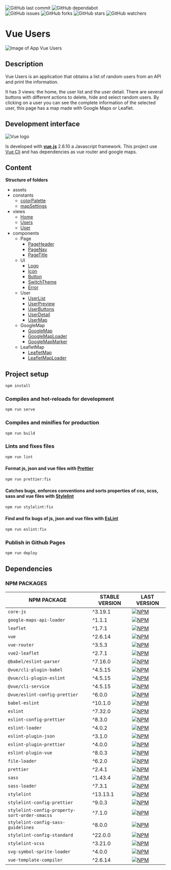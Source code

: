 ![GitHub last commit](https://img.shields.io/github/last-commit/beatrizsmerino/vue-users)
![GitHub dependabot](https://img.shields.io/badge/dependabot-enabled-025e8c?logo=Dependabot)  
![GitHub issues](https://img.shields.io/github/issues/beatrizsmerino/vue-users)
![GitHub forks](https://img.shields.io/github/forks/beatrizsmerino/vue-users)
![GitHub stars](https://img.shields.io/github/stars/beatrizsmerino/vue-users)
![GitHub watchers](https://img.shields.io/github/watchers/beatrizsmerino/vue-users)

# Vue Users

![Image of App Vue Users](./README/images/vue-users.gif)

## Description

Vue Users is an application that obtains a list of random users from an API and print the information.

It has 3 views: the home, the user list and the user detail. There are several buttons with different actions to delete, hide and select random users. By clicking on a user you can see the complete information of the selected user, this page has a map made with Google Maps or Leaflet.

## Development interface

![Vue logo](./README/images/vue-js-2.jpg)

Is developed with **[vue.js](https://vuejs.org/)** 2.6.10 a Javascript framework. This project use [Vue Cli](https://cli.vuejs.org/) and has dependencies as vue router and google maps.

## Content

**Structure of folders**

-   assets
-   constants
    -   [colorPalette](./src/constants/colorPalette.js)
    -   [mapSettings](./src/constants/mapSettings.js)
-   views
    -   [Home](./src/views/Home.vue)
    -   [Users](./src/views/Users.vue)
    -   [User](./src/views/User.vue)
-   components
    -   Page
        -   [PageHeader](./src/components/Page/PageHeader.vue)
        -   [PageNav](./src/components/Page/PageNav.vue)
        -   [PageTitle](./src/components/Page/PageTitle.vue)
    -   UI
        -   [Logo](./src/components/UI/Logo.vue)
        -   [Icon](./src/components/UI/Icon.vue)
        -   [Button](./src/components/UI/Button.vue)
        -   [SwitchTheme](./src/components/UI/SwitchTheme.vue)
        -   [Error](./src/components/UI/Error.vue)
    -   User
        -   [UserList](./src/components/User/UserList.vue)
        -   [UserPreview](./src/components/User/UserPreview.vue)
        -   [UserButtons](./src/components/User/UserButtons.vue)
        -   [UserDetail](./src/components/User/UserDetail.vue)
        -   [UserMap](./src/components/User/UserMap.vue)
    -   GoogleMap
        -   [GoogleMap](./src/components/GoogleMap/GoogleMap.vue)
        -   [GoogleMapLoader](./src/components/GoogleMap/GoogleMapLoader.vue)
        -   [GoogleMapMarker](./src/components/GoogleMap/GoogleMapMarker.vue)
    -   LeafletMap
        -   [LeafletMap](./src/components/LeafletMap/LeafletMap.vue)
        -   [LeafletMapLoader](./src/components/LeafletMap/LeafletMapLoader.vue)

## Project setup

```bash
npm install
```

### Compiles and hot-reloads for development

```bash
npm run serve
```

### Compiles and minifies for production

```bash
npm run build
```

### Lints and fixes files

```bash
npm run lint
```

#### Format js, json and vue files with [Prettier](https://prettier.io/)

```bash
npm run prettier:fix
```

#### Catches bugs, enforces conventions and sorts properties of css, scss, sass and vue files with [Stylelint](https://stylelint.io/)

```bash
npm run stylelint:fix
```

#### Find and fix bugs of js, json and vue files with [EsLint](https://eslint.org/)

```bash
npm run eslint:fix
```

### Publish in Github Pages

```bash
npm run deploy
```

## Dependencies

### NPM PACKAGES

| NPM PACKAGE                                   | STABLE VERSION | LAST VERSION                                                                                                                                                   |
| --------------------------------------------- | -------------- | -------------------------------------------------------------------------------------------------------------------------------------------------------------- |
| `core-js`                                     | ^3.19.1        | [![NPM](https://nodeico.herokuapp.com/core-js.svg)](https://npmjs.com/package/core-js)                                                                         |
| `google-maps-api-loader`                      | ^1.1.1         | [![NPM](https://nodeico.herokuapp.com/google-maps-api-loader.svg)](https://npmjs.com/package/google-maps-api-loader)                                           |
| `leaflet`                                     | ^1.7.1         | [![NPM](https://nodeico.herokuapp.com/leaflet.svg)](https://npmjs.com/package/leaflet)                                                                         |
| `vue`                                         | ^2.6.14        | [![NPM](https://nodeico.herokuapp.com/vue.svg)](https://npmjs.com/package/vue)                                                                                 |
| `vue-router`                                  | ^3.5.3         | [![NPM](https://nodeico.herokuapp.com/vue-router.svg)](https://npmjs.com/package/vue-router)                                                                   |
| `vue2-leaflet`                                | ^2.7.1         | [![NPM](https://nodeico.herokuapp.com/vue2-leaflet.svg)](https://npmjs.com/package/vue2-leaflet)                                                               |
| `@babel/eslint-parser`                        | ^7.16.0        | [![NPM](https://nodeico.herokuapp.com/@babel/eslint-parser.svg)](https://npmjs.com/package/@babel/eslint-parser)                                               |
| `@vue/cli-plugin-babel`                       | ^4.5.15        | [![NPM](https://nodeico.herokuapp.com/@vue/cli-plugin-babel.svg)](https://npmjs.com/package/@vue/cli-plugin-babel)                                             |
| `@vue/cli-plugin-eslint`                      | ^4.5.15        | [![NPM](https://nodeico.herokuapp.com/@vue/cli-plugin-eslint.svg)](https://npmjs.com/package/@vue/cli-plugin-eslint)                                           |
| `@vue/cli-service`                            | ^4.5.15        | [![NPM](https://nodeico.herokuapp.com/@vue/cli-service.svg)](https://npmjs.com/package/@vue/cli-service)                                                       |
| `@vue/eslint-config-prettier`                 | ^6.0.0         | [![NPM](https://nodeico.herokuapp.com/@vue/eslint-config-prettier.svg)](https://npmjs.com/package/@vue/eslint-config-prettier)                                 |
| `babel-eslint`                                | ^10.1.0        | [![NPM](https://nodeico.herokuapp.com/babel-eslint.svg)](https://npmjs.com/package/babel-eslint)                                                               |
| `eslint`                                      | ^7.32.0        | [![NPM](https://nodeico.herokuapp.com/eslint.svg)](https://npmjs.com/package/eslint)                                                                           |
| `eslint-config-prettier`                      | ^8.3.0         | [![NPM](https://nodeico.herokuapp.com/eslint-config-prettier.svg)](https://npmjs.com/package/eslint-config-prettier)                                           |
| `eslint-loader`                               | ^4.0.2         | [![NPM](https://nodeico.herokuapp.com/eslint-loader.svg)](https://npmjs.com/package/eslint-loader)                                                             |
| `eslint-plugin-json`                          | ^3.1.0         | [![NPM](https://nodeico.herokuapp.com/eslint-plugin-json.svg)](https://npmjs.com/package/eslint-plugin-json)                                                   |
| `eslint-plugin-prettier`                      | ^4.0.0         | [![NPM](https://nodeico.herokuapp.com/eslint-plugin-prettier.svg)](https://npmjs.com/package/eslint-plugin-prettier)                                           |
| `eslint-plugin-vue`                           | ^8.0.3         | [![NPM](https://nodeico.herokuapp.com/eslint-plugin-vue.svg)](https://npmjs.com/package/eslint-plugin-vue)                                                     |
| `file-loader`                                 | ^6.2.0         | [![NPM](https://nodeico.herokuapp.com/file-loader.svg)](https://npmjs.com/package/file-loader)                                                                 |
| `prettier`                                    | ^2.4.1         | [![NPM](https://nodeico.herokuapp.com/prettier.svg)](https://npmjs.com/package/prettier)                                                                       |
| `sass`                                        | ^1.43.4        | [![NPM](https://nodeico.herokuapp.com/sass.svg)](https://npmjs.com/package/sass)                                                                               |
| `sass-loader`                                 | ^7.3.1         | [![NPM](https://nodeico.herokuapp.com/sass-loader.svg)](https://npmjs.com/package/sass-loader)                                                                 |
| `stylelint`                                   | ^13.13.1       | [![NPM](https://nodeico.herokuapp.com/stylelint.svg)](https://npmjs.com/package/stylelint)                                                                     |
| `stylelint-config-prettier`                   | ^9.0.3         | [![NPM](https://nodeico.herokuapp.com/stylelint-config-prettier.svg)](https://npmjs.com/package/stylelint-config-prettier)                                     |
| `stylelint-config-property-sort-order-smacss` | ^7.1.0         | [![NPM](https://nodeico.herokuapp.com/stylelint-config-property-sort-order-smacss.svg)](https://npmjs.com/package/stylelint-config-property-sort-order-smacss) |
| `stylelint-config-sass-guidelines`            | ^8.0.0         | [![NPM](https://nodeico.herokuapp.com/stylelint-config-sass-guidelines.svg)](https://npmjs.com/package/stylelint-config-sass-guidelines)                       |
| `stylelint-config-standard`                   | ^22.0.0        | [![NPM](https://nodeico.herokuapp.com/stylelint-config-standard.svg)](https://npmjs.com/package/stylelint-config-standard)                                     |
| `stylelint-scss`                              | ^3.21.0        | [![NPM](https://nodeico.herokuapp.com/stylelint-scss.svg)](https://npmjs.com/package/stylelint-scss)                                                           |
| `svg-symbol-sprite-loader`                    | ^4.0.0         | [![NPM](https://nodeico.herokuapp.com/svg-symbol-sprite-loader.svg)](https://npmjs.com/package/svg-symbol-sprite-loader)                                       |
| `vue-template-compiler`                       | ^2.6.14        | [![NPM](https://nodeico.herokuapp.com/vue-template-compiler.svg)](https://npmjs.com/package/vue-template-compiler)                                             |
